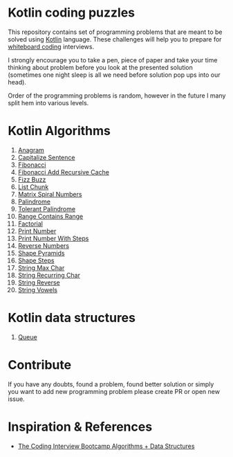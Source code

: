 # Kotlin coding puzzles
This repository contains set of programming problems that are meant to be solved using [Kotlin](https://kotlinlang.org/) language. These
challenges will help you to prepare for [whiteboard coding](https://www.quora.com/What-is-whiteboard-coding) interviews.

I strongly encourage you to take a pen, piece of paper and take your time thinking about problem before you look at the presented solution
(sometimes one night sleep is all we need before solution pop ups into our head).

Order of the programming problems is random, however in the future I many split hem into various levels.

# Kotlin Algorithms
1. [Anagram](app/src/test/java/com/igorwojda/codingpuzzle/anagram/Anagram.md)
1. [Capitalize Sentence](app/src/test/java/com/igorwojda/codingpuzzle/calitalisesentence/CapitalizeSentence.md)
1. [Fibonacci](app/src/test/java/com/igorwojda/codingpuzzle/fibonacci/classic/Fibonacci.md)
1. [Fibonacci Add Recursive Cache](app/src/test/java/com/igorwojda/codingpuzzle/fibonacci/recursivecache/FibonacciRecursiveCache.md)
1. [Fizz Buzz](app/src/test/java/com/igorwojda/codingpuzzle/fizzbuzz/FizzBuzz.md)
1. [List Chunk](app/src/test/java/com/igorwojda/codingpuzzle/listchunk/ListChunk.md)
1. [Matrix Spiral Numbers](app/src/test/java/com/igorwojda/codingpuzzle/matrix/spiralnumbers/SpiralNumbers.md)
1. [Palindrome](app/src/test/java/com/igorwojda/codingpuzzle/palindrome/classic/Palindrome.md)
1. [Tolerant Palindrome](app/src/test/java/com/igorwojda/codingpuzzle/palindrome/tolerant/TolerantPalindrome.md)
1. [Range Contains Range](app/src/test/java/com/igorwojda/codingpuzzle/rangecontainsrange/RangeContainsRange.md)
1. [Factorial](app/src/test/java/com/igorwojda/codingpuzzle/factorial/Factorial.md)
1. [Print Number](app/src/test/java/com/igorwojda/codingpuzzle/printnumber/classic/PrintNumber.md)
1. [Print Number With Steps](app/src/test/java/com/igorwojda/codingpuzzle/printnumber/steps/PrintNumberWithSteps.md)
1. [Reverse Numbers](app/src/test/java/com/igorwojda/codingpuzzle/reverseint/ReverseInt.md)
1. [Shape Pyramids](app/src/test/java/com/igorwojda/codingpuzzle/shape/pyramids/Pyramids.md)
1. [Shape Steps](app/src/test/java/com/igorwojda/codingpuzzle/shape/steps/Steps.md)
1. [String Max Char](app/src/test/java/com/igorwojda/codingpuzzle/string/maxchar/MaxChar.md)
1. [String Recurring Char](app/src/test/java/com/igorwojda/codingpuzzle/string/recurringchar/RecurringChar.md)
1. [String Reverse](app/src/test/java/com/igorwojda/codingpuzzle/string/reverse/Reverse.md)
1. [String Vowels](app/src/test/java/com/igorwojda/codingpuzzle/string/vowels/Vowels.md)

# Kotlin data structures
1. [Queue](app/src/test/java/com/igorwojda/datastructure/queue/Queue.md)

# Contribute
If you have any doubts, found a problem, found better solution or simply you want to add new programming problem please create PR
or open new issue.

# Inspiration & References
* [The Coding Interview Bootcamp Algorithms + Data Structures](https://www.udemy.com/coding-interview-bootcamp-algorithms-and-data-structure/)
